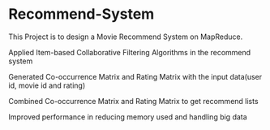 # Recommend-System
This Project is to design a Movie Recommend System on MapReduce.

Applied Item-based Collaborative Filtering Algorithms in the recommend system

Generated Co-occurrence Matrix and Rating Matrix with the input data(user id, movie id and rating)

Combined Co-occurrence Matrix and Rating Matrix to get recommend lists

Improved performance in reducing memory used and handling big data
